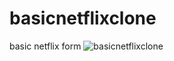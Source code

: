 # basicnetflixclone
basic netflix form
![basicnetflixclone](https://user-images.githubusercontent.com/102031418/183248363-b2e79310-1a20-41f7-88a9-10e160d29065.png)
